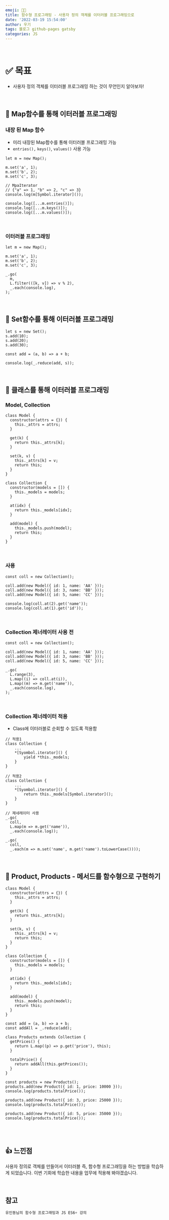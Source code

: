 ```yaml
---
emoji: 👨‍💻
title: 함수형 프로그래밍 - 사용자 정의 객체를 이터러블 프로그래밍으로
date: '2022-03-19 15:54:00'
author: 우기
tags: 블로그 github-pages gatsby
categories: JS
---
```


<br>

# ✅ 목표

- 사용자 정의 객체를 이터러블 프로그래밍 하는 것이 무언인지 알아보자!

<br>

## 👋 Map함수를 통해 이터러블 프로그래밍

### 내장 된 Map 함수

- 미리 내장된 Map함수를 통해 이터러블 프로그래밍 가능
- `entries(),` `keys()`, `values()` 사용 가능

```tsx
let m = new Map();

m.set('a', 1);
m.set('b', 2);
m.set('c', 3);

// MpaIterator
// {"a" => 1, "b" => 2, "c" => 3}
console.log(m[Symbol.iterator]());

console.log([...m.entries()]);
console.log([...m.keys()]);
console.log([...m.values()]);
```

<br>

### 이터러블 프로그래밍

```tsx
let m = new Map();

m.set('a', 1);
m.set('b', 2);
m.set('c', 3);

_.go(
  m,
  L.filter(([k, v]) => v % 2),
  _.each(console.log),
);
```

<br>

## 👋 Set함수를 통해 이터러블 프로그래밍

```tsx
let s = new Set();
s.add(10);
s.add(20);
s.add(30);

const add = (a, b) => a + b;

console.log(_.reduce(add, s));
```

<br>

## 👋 클래스를 통해 이터러블 프로그래밍

### Model, Collection

```tsx
class Model {
  constructor(attrs = {}) {
    this._attrs = attrs;
  }

  get(k) {
    return this._attrs[k];
  }

  set(k, v) {
    this._attrs[k] = v;
    return this;
  }
}

class Collection {
  constructor(models = []) {
    this._models = models;
  }

  at(idx) {
    return this._models[idx];
  }

  add(model) {
    this._models.push(model);
    return this;
  }
}
```

<br>

### 사용

```tsx
const coll = new Collection();

coll.add(new Model({ id: 1, name: 'AA' }));
coll.add(new Model({ id: 3, name: 'BB' }));
coll.add(new Model({ id: 5, name: 'CC' }));

console.log(coll.at(2).get('name'));
console.log(coll.at(1).get('id'));
```

<br>

### Collection 제너레이터 사용 전

```tsx
const coll = new Collection();

coll.add(new Model({ id: 1, name: 'AA' }));
coll.add(new Model({ id: 3, name: 'BB' }));
coll.add(new Model({ id: 5, name: 'CC' }));

_.go(
  L.range(3),
  L.map((i) => coll.at(i)),
  L.map((m) => m.get('name')),
  _.each(console.log),
);
```

<br>

### Collection 제너레이터 적용

- Class에 이터러블로 순회할 수 있도록 적용함

```tsx
// 적용1
class Collection {
	...
	*[Syombol.iterator]() {
		yield *this._models;
	}
}

// 적용2
class Collection {
	...
	*[Syombol.iterator]() {
		return this._models[Symbol.iterator]();
	}
}

// 제네레이터 사용
_.go(
  coll,
  L.map(m => m.get('name')),
  _.each(console.log));

_.go(
  coll,
  _.each(m => m.set('name', m.get('name').toLowerCase())));
```

<br>

## 👋 Product, Products - 메서드를 함수형으로 구현하기

```tsx
class Model {
  constructor(attrs = {}) {
    this._attrs = attrs;
  }

  get(k) {
    return this._attrs[k];
  }

  set(k, v) {
    this._attrs[k] = v;
    return this;
  }
}

class Collection {
  constructor(models = []) {
    this._models = models;
  }

  at(idx) {
    return this._models[idx];
  }

  add(model) {
    this._models.push(model);
    return this;
  }
}

const add = (a, b) => a + b;
const addAll = _.reduce(add);

class Products extends Collection {
  getPrices() {
    return L.map((p) => p.get('price'), this);
  }

  totalPrice() {
    return addAll(this.getPrices());
  }
}

const products = new Products();
products.add(new Product({ id: 1, price: 10000 }));
console.log(products.totalPrice());

products.add(new Product({ id: 3, price: 25000 }));
console.log(products.totalPrice());

products.add(new Product({ id: 5, price: 35000 }));
console.log(products.totalPrice());
```

<br>
<br>

## 👍 느낀점

사용자 정의로 객체를 만들어서 이터러블 즉, 함수형 프로그래밍을 하는 방법을 학습하게 되었습니다.
이번 기회에 학습한 내용을 업무에 적용해 봐야겠습니다.

<br>

## 참고

```js
유인동님의 함수형 프로그래밍과 JS ES6+ 강의

```

```toc

```
